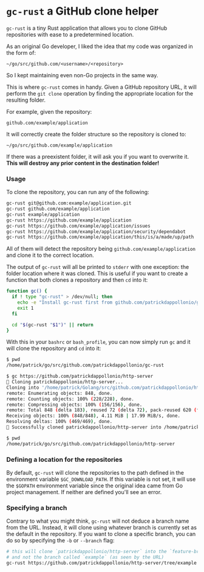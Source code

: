 # `gc-rust` a GitHub clone helper

`gc-rust` is a tiny Rust application that allows you to clone GitHub repositories with ease to a predetermined location.

As an original Go developer, I liked the idea that my code was organized in the form of:

```
~/go/src/github.com/<username>/<repository>
```

So I kept maintaining even non-Go projects in the same way.

This is where `gc-rust` comes in handy. Given a GitHub repository URL, it will perform the `git clone` operation by finding the appropriate location for the resulting folder.

For example, given the repository:

```
github.com/example/application
```

It will correctly create the folder structure so the repository is cloned to:

```
~/go/src/github.com/example/application
```

If there was a preexistent folder, it will ask you if you want to overwrite it. **This will destroy any prior content in the destination folder!**

### Usage

To clone the repository, you can run any of the following:

```bash
gc-rust git@github.com:example/application.git
gc-rust github.com/example/application
gc-rust example/application
gc-rust https://github.com/example/application
gc-rust https://github.com/example/application/issues
gc-rust https://github.com/example/application/security/dependabot
gc-rust https://github.com/example/application/this/is/a/made/up/path
```

All of them will detect the repository being `github.com/example/application` and clone it to the correct location.

The output of `gc-rust` will all be printed to `stderr` with one exception: the folder location where it was cloned. This is useful if you want to create a function that both clones a repository and then `cd` into it:

```bash
function gc() {
  if ! type "gc-rust" > /dev/null; then
    echo -e "Install gc-rust first from github.com/patrickdappollonio/gc-rust"
    exit 1
  fi

  cd "$(gc-rust "$1")" || return
}
```

With this in your `bashrc` or `bash_profile`, you can now simply run `gc` and it will clone the repository and `cd` into it:

```bash
$ pwd
/home/patrick/go/src/github.com/patrickdappollonio/gc-rust

$ gc https://github.com/patrickdappollonio/http-server
 Cloning patrickdappollonio/http-server...
Cloning into '/home/patrick/Golang/src/github.com/patrickdappollonio/http-server'...
remote: Enumerating objects: 848, done.
remote: Counting objects: 100% (228/228), done.
remote: Compressing objects: 100% (156/156), done.
remote: Total 848 (delta 183), reused 72 (delta 72), pack-reused 620 (from 1)
Receiving objects: 100% (848/848), 4.11 MiB | 17.99 MiB/s, done.
Resolving deltas: 100% (469/469), done.
 Successfully cloned patrickdappollonio/http-server into /home/patrick/Golang/src/github.com/patrickdappollonio/http-server

$ pwd
/home/patrick/go/src/github.com/patrickdappollonio/http-server
```

### Defining a location for the repositories

By default, `gc-rust` will clone the repositories to the path defined in the environment variable `$GC_DOWNLOAD_PATH`. If this variable is not set, it will use the `$GOPATH` environment variable since the original idea came from Go project management. If neither are defined you'll see an error.

### Specifying a branch

Contrary to what you might think, `gc-rust` will not deduce a branch name from the URL. Instead, it will clone using whatever branch is currently set as the default in the repository. If you want to clone a specific branch, you can do so by specifying the `-b` or `--branch` flag:

```bash
# this will clone `patrickdappollonio/http-server` into the `feature-branch` branch,
# and not the branch called `example` (as seen by the URL)
gc-rust https://github.com/patrickdappollonio/http-server/tree/example -b feature-branch
```
